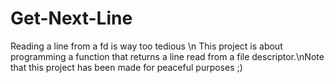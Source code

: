 # Get-Next-Line
Reading a line from a fd is way too tedious \n This project is about programming a function that returns a line read from a file descriptor.\nNote that this project has been made for peaceful purposes ;)
